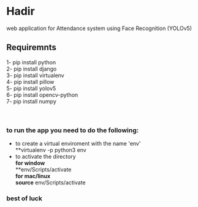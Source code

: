 # Hadir
web application for Attendance system using Face Recognition (YOLOv5)


## Requiremnts
1- pip install python <br>
2- pip install django <br>
3- pip install virtualenv <br>
4- pip install pillow <br>
5- pip install yolov5 <br>
6- pip install opencv-python <br>
7- pip install numpy <br>
 <br>
 <br>
### to run the app you need to do the following: <br>
   * to create a virtual enviroment with the name 'env' <br>
           **virtualenv -p python3 env <br>
   * to activate the directory  <br>
      **for window** <br>
           **env/Scripts/activate <br>
      **for mac/linux** <br>
           **source** env/Scripts/activate <br>
  
   ### best of luck
